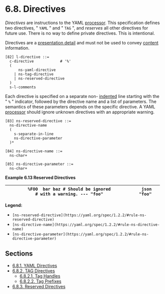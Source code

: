 # 6.8. Directives

*Directives* are instructions to the YAML [processor](https://yaml.org/spec/1.2.2/#processes-and-models). This specification defines two directives, " `YAML` " and " `TAG` ", and *reserves* all other directives for future use. There is no way to define private directives. This is intentional.

Directives are a [presentation detail](https://yaml.org/spec/1.2.2/#presenting-the-serialization-tree) and must not be used to convey [content](https://yaml.org/spec/1.2.2/#nodes) information.

```
[82] l-directive ::=
  c-directive            # '%'
  (
      ns-yaml-directive
    | ns-tag-directive
    | ns-reserved-directive
  )
  s-l-comments
```

Each directive is specified on a separate non- [indented](https://yaml.org/spec/1.2.2/#indentation-spaces) line starting with the " `%` " indicator, followed by the directive name and a list of parameters. The semantics of these parameters depends on the specific directive. A YAML [processor](https://yaml.org/spec/1.2.2/#processes-and-models) should ignore unknown directives with an appropriate warning.

```
[83] ns-reserved-directive ::=
  ns-directive-name
  (
    s-separate-in-line
    ns-directive-parameter
  )*
```
```
[84] ns-directive-name ::=
  ns-char+
```
```
[85] ns-directive-parameter ::=
  ns-char+
```

**Example 6.13 Reserved Directives**

| ``` %FOO  bar baz # Should be ignored                # with a warning. --- "foo" ``` | ```json "foo" ``` |
| --- | --- |

**Legend:**

- `[ns-reserved-directive](https://yaml.org/spec/1.2.2/#rule-ns-reserved-directive)`
- `[ns-directive-name](https://yaml.org/spec/1.2.2/#rule-ns-directive-name)`
- `[ns-directive-parameter](https://yaml.org/spec/1.2.2/#rule-ns-directive-parameter)`

## Sections

- [6.8.1. YAML Directives](6.8.1-yaml-directives.md)
- [6.8.2. TAG Directives](6.8.2-tag-directives.md)
  - [6.8.2.1. Tag Handles](6.8.2.1-tag-handles.md)
  - [6.8.2.2. Tag Prefixes](6.8.2.2-tag-prefixes.md)
- [6.8.3. Reserved Directives](6.8.3-reserved-directives.md)